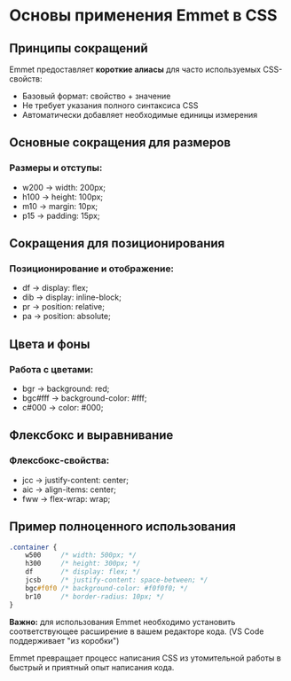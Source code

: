 # Основы применения Emmet в CSS
## Принципы сокращений

Emmet предоставляет **короткие алиасы** для часто используемых CSS-свойств:

- Базовый формат: свойство + значение
- Не требует указания полного синтаксиса CSS
- Автоматически добавляет необходимые единицы измерения

## Основные сокращения для размеров

### Размеры и отступы:

- w200 → width: 200px;
- h100 → height: 100px;
- m10 → margin: 10px;
- p15 → padding: 15px;

## Сокращения для позиционирования

### Позиционирование и отображение:

- df → display: flex;
- dib → display: inline-block;
- pr → position: relative;
- pa → position: absolute;

## Цвета и фоны

### Работа с цветами:

- bgr → background: red;
- bgc#fff → background-color: #fff;
- c#000 → color: #000;

## Флексбокс и выравнивание

### Флексбокс-свойства:

- jcc → justify-content: center;
- aic → align-items: center;
- fww → flex-wrap: wrap;

## Пример полноценного использования

```css
.container {
    w500     /* width: 500px; */
    h300     /* height: 300px; */
    df       /* display: flex; */
    jcsb     /* justify-content: space-between; */
    bgc#f0f0 /* background-color: #f0f0f0; */
    br10     /* border-radius: 10px; */
}
```

**Важно:** для использования Emmet необходимо установить соответствующее расширение в вашем редакторе кода. (VS Code поддерживает "из коробки")

Emmet превращает процесс написания CSS из утомительной работы в быстрый и приятный опыт написания кода.

